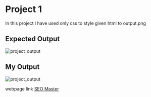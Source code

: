 # Project 1

In this project i have used only css to style given html to output.png


## Expected Output

![project_output](https://res.cloudinary.com/dmf67qjzk/image/upload/v1670141901/FSJS2.0/Projects%28HTML_CSS%29/output_proj_1_n9j5qp.png)

## My Output

![project_output](https://res.cloudinary.com/dmf67qjzk/image/upload/v1670143092/FSJS2.0/Projects%28HTML_CSS%29/my_output_proj_1_nd9vaw.png)


webpage link [SEO Master](https://calm-licorice-95c822.netlify.app/)
